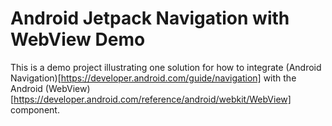 # Android Jetpack Navigation with WebView Demo

This is a demo project illustrating one solution for how to integrate 
(Android Navigation)[https://developer.android.com/guide/navigation] with the Android (WebView)[https://developer.android.com/reference/android/webkit/WebView] component.


